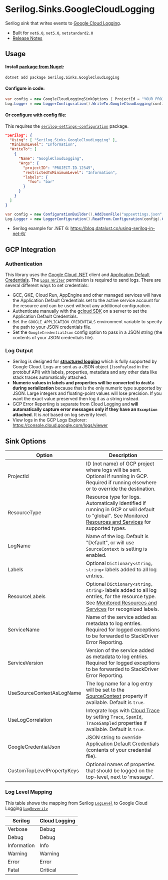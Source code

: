 # Serilog.Sinks.GoogleCloudLogging

Serilog sink that writes events to [Google Cloud Logging](https://cloud.google.com/logging/).

-   Built for `net6.0`, `net5.0`, `netstandard2.0`
-   [Release Notes](CHANGELOG.md)

## Usage

#### Install [package from Nuget](https://www.nuget.org/packages/Serilog.Sinks.GoogleCloudLogging/):

```
dotnet add package Serilog.Sinks.GoogleCloudLogging
```

#### Configure in code:

```csharp
var config = new GoogleCloudLoggingSinkOptions { ProjectId = "YOUR_PROJECT_ID" };
Log.Logger = new LoggerConfiguration().WriteTo.GoogleCloudLogging(config).CreateLogger();
```

#### Or configure with config file:

This requires the [`serilog-settings-configuration`](https://github.com/serilog/serilog-settings-configuration) package.

```json
"Serilog": {
  "Using": [ "Serilog.Sinks.GoogleCloudLogging" ],
  "MinimumLevel": "Information",
  "WriteTo": [
    {
      "Name": "GoogleCloudLogging",
      "Args": {
        "projectID": "PROJECT-ID-12345",
        "restrictedToMinimumLevel": "Information",
        "labels": {
          "foo": "bar"
        }
      }
    }
  ]
}
```

```csharp
var config = new ConfigurationBuilder().AddJsonFile("appsettings.json", optional: true, reloadOnChange: true).Build();
Log.Logger = new LoggerConfiguration().ReadFrom.Configuration(config).CreateLogger();
```

-   Serilog example for .NET 6: https://blog.datalust.co/using-serilog-in-net-6/

## GCP Integration

### Authentication

This library uses the [Google Cloud .NET](https://cloud.google.com/dotnet/docs) client and [Application Default Credentials](https://cloud.google.com/docs/authentication/production#providing_credentials_to_your_application). The [`Logs Writer`](https://cloud.google.com/logging/docs/access-control) permission is required to send logs. There are several different ways to set credentials:

-   GCE, GKE, Cloud Run, AppEngine and other managed services will have the Application Default Credentials set to the active service account for the resource and can be used without any additional configuration.
-   Authenticate manually with the [gcloud SDK](https://cloud.google.com/sdk/) on a server to set the Application Default Credentials.
-   Set the `GOOGLE_APPLICATION_CREDENTIALS` environment variable to specify the path to your JSON credentials file.
-   Set the `GoogleCredentialJson` config option to pass in a JSON string (the contents of your JSON credentials file).

### Log Output

-   Serilog is designed for **[structured logging](https://github.com/serilog/serilog/wiki/Structured-Data)** which is fully supported by Google Cloud. Logs are sent as a JSON object (`JsonPayload` in the protobuf API) with labels, properties, metadata and any other data like stack traces automatically attached.
-   **Numeric values in labels and properties will be converted to `double` during serialization** because that is the only numeric type supported by JSON. Large integers and floating-point values will lose precision. If you want the exact value preserved then log it as a string instead.
-   GCP Error Reporting is separate from Cloud Logging and **will automatically capture error messages only if they have an `Exception` attached**. It is _not_ based on log severity level.
-   View logs in the GCP Logs Explorer: https://console.cloud.google.com/logs/viewer

## Sink Options

| Option                    | Description                                                                                                                                                                                                             |
| ------------------------- | ----------------------------------------------------------------------------------------------------------------------------------------------------------------------------------------------------------------------- |
| ProjectId                 | ID (not name) of GCP project where logs will be sent. Optional if running in GCP. Required if running elsewhere or to override the destination.                                                                         |
| ResourceType              | Resource type for logs. Automatically identified if running in GCP or will default to "global". See [Monitored Resources and Services](https://cloud.google.com/logging/docs/api/v2/resource-list) for supported types. |
| LogName                   | Name of the log. Default is "Default", or will use `SourceContext` is setting is enabled.                                                                                                                               |
| Labels                    | Optional `Dictionary<string, string>` labels added to all log entries.                                                                                                                                                  |
| ResourceLabels            | Optional `Dictionary<string, string>` labels added to all log entries, for the resource type. See [Monitored Resources and Services](https://cloud.google.com/logging/docs/api/v2/resource-list) for recognized labels. |
| ServiceName               | Name of the service added as metadata to log entries. Required for logged exceptions to be forwarded to StackDriver Error Reporting.                                                                                    |
| ServiceVersion            | Version of the service added as metadata to log entries. Required for logged exceptions to be forwarded to StackDriver Error Reporting.                                                                                 |
| UseSourceContextAsLogName | The log name for a log entry will be set to the [SourceContext](https://github.com/serilog/serilog/wiki/Writing-Log-Events#source-contexts) property if available. Default is `true`.                                   |
| UseLogCorrelation         | Integrate logs with [Cloud Trace](https://cloud.google.com/trace) by setting `Trace`, `SpanId`, `TraceSampled` properties if available. Default is `true`.                                                              |
| GoogleCredentialJson      | JSON string to override [Application Default Credentials](https://cloud.google.com/docs/authentication/production#providing_credentials_to_your_application) (contents of your credential file).                        |
| CustomTopLevelPropertyKeys      | Optional names of properties that should be logged on the top-level, next to 'message'.                        |

### Log Level Mapping

This table shows the mapping from Serilog [`LogLevel`](https://github.com/serilog/serilog/wiki/Configuration-Basics#minimum-level) to Google Cloud Logging [`LogSeverity`](https://cloud.google.com/logging/docs/reference/v2/rest/v2/LogEntry#LogSeverity)

| Serilog     | Cloud Logging |
| ----------- | ------------- |
| Verbose     | Debug         |
| Debug       | Debug         |
| Information | Info          |
| Warning     | Warning       |
| Error       | Error         |
| Fatal       | Critical      |
